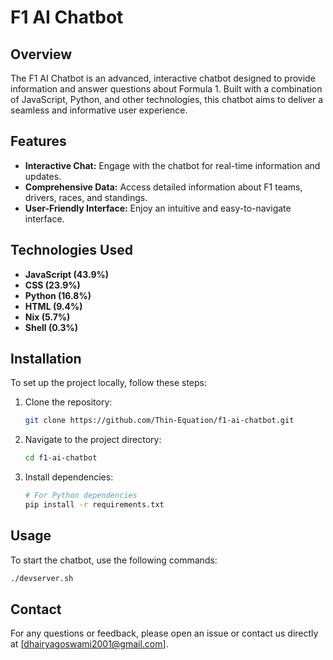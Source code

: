 # F1 AI Chatbot

## Overview

The F1 AI Chatbot is an advanced, interactive chatbot designed to provide information and answer questions about Formula 1. Built with a combination of JavaScript, Python, and other technologies, this chatbot aims to deliver a seamless and informative user experience.

## Features

- **Interactive Chat:** Engage with the chatbot for real-time information and updates.
- **Comprehensive Data:** Access detailed information about F1 teams, drivers, races, and standings.
- **User-Friendly Interface:** Enjoy an intuitive and easy-to-navigate interface.

## Technologies Used

- **JavaScript (43.9%)**
- **CSS (23.9%)**
- **Python (16.8%)**
- **HTML (9.4%)**
- **Nix (5.7%)**
- **Shell (0.3%)**

## Installation

To set up the project locally, follow these steps:

1. Clone the repository:
   ```bash
   git clone https://github.com/Thin-Equation/f1-ai-chatbot.git
   ```
2. Navigate to the project directory:
   ```bash
   cd f1-ai-chatbot
   ```
3. Install dependencies:
   ```bash
   # For Python dependencies
   pip install -r requirements.txt
   ```

## Usage

To start the chatbot, use the following commands:

```bash
./devserver.sh
```


## Contact

For any questions or feedback, please open an issue or contact us directly at [dhairyagoswami2001@gmail.com].
